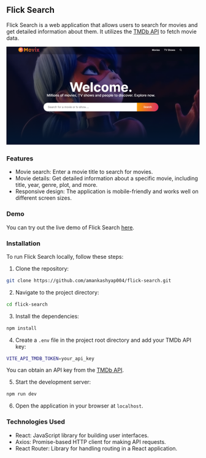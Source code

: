 ## Flick Search

Flick Search is a web application that allows users to search for movies and get detailed information about them. It utilizes the [TMDb API](https://developer.themoviedb.org/reference/intro/getting-started/) to fetch movie data.

![Flick Search Screenshot](/public/screenshots/screenshot.png)

### Features

-  Movie search: Enter a movie title to search for movies.
-  Movie details: Get detailed information about a specific movie, including title, year, genre, plot, and more.
-  Responsive design: The application is mobile-friendly and works well on different screen sizes.

### Demo

You can try out the live demo of Flick Search [here](https://amankashyap004.github.io/flick-search/).

### Installation

To run Flick Search locally, follow these steps:

1. Clone the repository:

```bash
git clone https://github.com/amankashyap004/flick-search.git
```

2. Navigate to the project directory:

```bash
cd flick-search
```

3. Install the dependencies:

```bash
npm install
```

4. Create a `.env` file in the project root directory and add your TMDb API key:

```bash
VITE_API_TMDB_TOKEN=your_api_key
```

You can obtain an API key from the [TMDb API](https://developer.themoviedb.org/reference/intro/getting-started/).

5. Start the development server:

```bash
npm run dev
```

6. Open the application in your browser at `localhost`.

### Technologies Used

-  React: JavaScript library for building user interfaces.
-  Axios: Promise-based HTTP client for making API requests.
-  React Router: Library for handling routing in a React application.
